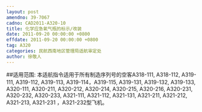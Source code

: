 ```yaml
---
layout: post
amendno: 39-7067
cadno: CAD2011-A320-10
title: 化学应急氧气瓶的标示/改装
date: 2011-09-20 00:00:00 +0800
effdate: 2011-09-20 00:00:00 +0800
tag: A320
categories: 民航西南地区管理局适航审定处
author: 徐敬人
---
```


##适用范围:
本适航指令适用于所有制造序列号的空客A318-111, A318-112, A319-111, A319-112, A319-113, A319-114，A319-115, A319-131, A319-132, A319-133, A320-111, A320-211, A320-212, A320-214, A320-215, A320-216, A320-231, A320-232, A320-233, A321-111,  A321-112, A321-131, A321-211, A321-212, A321-213, A321-231 ，A321-232型飞机。

